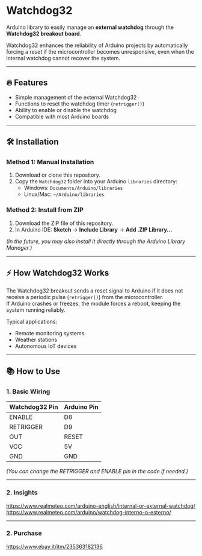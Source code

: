 # Watchdog32

Arduino library to easily manage an **external watchdog** through the **Watchdog32 breakout board**.

Watchdog32 enhances the reliability of Arduino projects by automatically forcing a reset if the microcontroller becomes unresponsive, even when the internal watchdog cannot recover the system.

---

## 🔥 Features

- Simple management of the external Watchdog32
- Functions to reset the watchdog timer (`retrigger()`)
- Ability to enable or disable the watchdog
- Compatible with most Arduino boards

---

## 🛠️ Installation

### Method 1: Manual Installation
1. Download or clone this repository.
2. Copy the `Watchdog32` folder into your Arduino `libraries` directory:
   - Windows: `Documents/Arduino/libraries`
   - Linux/Mac: `~/Arduino/libraries`

### Method 2: Install from ZIP
1. Download the ZIP file of this repository.
2. In Arduino IDE: **Sketch** → **Include Library** → **Add .ZIP Library...**

*(In the future, you may also install it directly through the Arduino Library Manager.)*

---

## ⚡ How Watchdog32 Works

The Watchdog32 breakout sends a reset signal to Arduino if it does not receive a periodic pulse (`retrigger()`) from the microcontroller.  
If Arduino crashes or freezes, the module forces a reboot, keeping the system running reliably.

Typical applications:
- Remote monitoring systems
- Weather stations
- Autonomous IoT devices

---

## 📚 How to Use

### 1. Basic Wiring


| Watchdog32 Pin | Arduino Pin |
| :------------- | :---------- |
| ENABLE         | D8           |
| RETRIGGER      | D9           |
| OUT            | RESET        |
| VCC            | 5V           |
| GND            | GND          |

*(You can change the RETRIGGER and ENABLE pin in the code if needed.)*

---

### 2. Insights


https://www.realmeteo.com/arduino-english/internal-or-external-watchdog/
https://www.realmeteo.com/arduino/watchdog-interno-o-esterno/

---

### 2. Purchase



https://www.ebay.it/itm/235363182136
